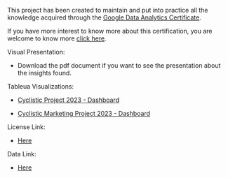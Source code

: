 This project has been created to maintain and put into practice all the knowledge acquired through the [Google Data Analytics Certificate](https://grow.google/intl/es-419_us/certificates/data-analytics/).

If you have more interest to know more about this certification, you are welcome to know more [click here](https://grow.google/intl/es-419_us/certificates/data-analytics/).

Visual Presentation:
* Download the pdf document if you want to see the presentation about the insights found. 

Tableua Visualizations:

* [Cyclistic Project 2023 - Dashboard](https://public.tableau.com/app/profile/enrique.narvaez/viz/CyclisticProject2023/Cyclistic2023Dashboard)

* [Cyclistic Marketing Project 2023 - Dashboard](https://public.tableau.com/app/profile/enrique.narvaez/viz/CyclisticProject_17050406489480/Cyclistic2023DashboardforMarketing)

License Link:
* [Here](https://divvybikes.com/data-license-agreement)

Data Link:
* [Here](https://divvy-tripdata.s3.amazonaws.com/index.html)
